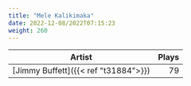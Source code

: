 ```yaml
---
title: "Mele Kalikimaka"
date: 2022-12-08/2022T07:15:23
weight: 260
---
```




 Artist | Plays 
----- | -----:
[Jimmy Buffett]({{< ref "t31884">}}) | 79

